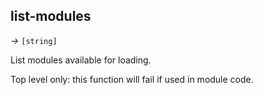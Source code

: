 ## list-modules

_&rarr;_&nbsp;`[string]`

List modules available for loading.

Top level only: this function will fail if used in module code.
